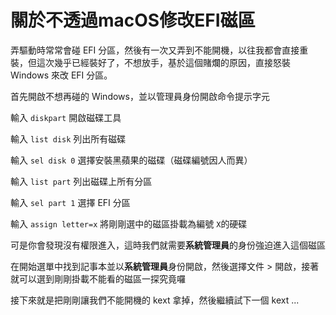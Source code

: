# 關於不透過macOS修改EFI磁區

弄驅動時常常會碰 EFI 分區，然後有一次又弄到不能開機，以往我都會直接重裝，但這次幾乎已經裝好了，不想放手，基於這個賭爛的原因，直接怒裝 Windows 來改 EFI 分區。

首先開啟不想再碰的 Windows，並以管理員身份開啟命令提示字元

輸入 `diskpart` 開啟磁碟工具

輸入 `list disk` 列出所有磁碟

輸入 `sel disk 0` 選擇安裝黑蘋果的磁碟（磁碟編號因人而異）

輸入 `list part` 列出磁碟上所有分區

輸入 `sel part 1` 選擇 EFI 分區

輸入 `assign letter=x` 將剛剛選中的磁區掛載為編號 `X`的硬碟



可是你會發現沒有權限進入，這時我們就需要**系統管理員**的身份強迫進入這個磁區

在開始選單中找到記事本並以**系統管理員**身份開啟，然後選擇文件 &gt; 開啟，接著就可以選到剛剛掛載不能看的磁區一探究竟囉

接下來就是把剛剛讓我們不能開機的 kext 拿掉，然後繼續試下一個 kext ...



